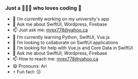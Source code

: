 ### Just a 👨🏻‍💻 who loves coding 🍃

- 🔭 I’m currently working on my university's app
- 💬 Ask me about SwiftUI, Wordpress, Firebase
- 📫 Just ask me: mrex778@yahoo.ca
- 🌱 I’m currently learning Python, SwiftUI, Vue.js
- 👯 I’m looking to collaborate on SwiftUI applications
- 🤔 I’m looking for help with Vue.js and Core Data in SwiftUI
- 💬 Ask me about SwiftUI, Wordpress, Firebase
- 📫 How to reach me: mrex778@yahoo.ca
- 😄 Pronouns: Ari
- ⚡  Fun fact: 😗
